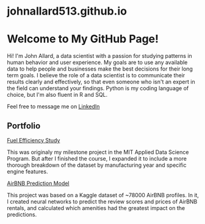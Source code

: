 # johnallard513.github.io

<!DOCTYPE html>
<html lang="en">
<head>
    <meta charset="UTF-8">
    <title>Title</title>
</head>
<body>
    <h1>Welcome to My GitHub Page!</h1>
    <p>Hi! I'm John Allard, a data scientist with a passion for studying patterns in human behavior and user experience. My goals are to use any available data to help people and businesses make the best decisions for their long term goals. I believe the role of a data scientist is to communicate their results clearly and effectively, so that even someone who isn't an expert in the field can understand your findings. Python is my coding language of choice, but I'm also fluent in R and SQL. </p>

<p>Feel free to message me on <a href="https://www.linkedin.com/in/john-allard-26a62824b/" target="_blank" rel="noopener noreferrer">LinkedIn</a><p>

## Portfolio

[Fuel Efficiency Study](https://github.com/johnallard513/Fuel_Efficiency) 

<p>This was originaly my milestone project in the MIT Applied Data Science Program. But after I finished the course, I expanded it to include a more thorough breakdown of the dataset by manufacturing year and specific engine features.</p>


[AirBNB Prediction Model](https://github.com/johnallard513/AirBNBAnalysis)

<p>This project was based on a Kaggle dataset of ~78000 AirBNB profiles. In it, I created neural networks to predict the review scores and prices of AirBNB rentals, and calculated which amenities had the greatest impact on the predictions.</p>


</body>
</html>
